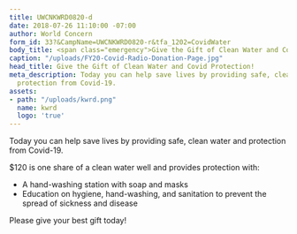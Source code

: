 ```yaml
---
title: UWCNKWRD0820-d
date: 2018-07-26 11:10:00 -07:00
author: World Concern
form_id: 33?&CampName=UWCNKWRD0820-r&tfa_1202=CovidWater
body_title: <span class="emergency">Give the Gift of Clean Water and Covid Protection!</span>
caption: "/uploads/FY20-Covid-Radio-Donation-Page.jpg"
head_title: Give the Gift of Clean Water and Covid Protection!
meta_description: Today you can help save lives by providing safe, clean water and
  protection from Covid-19.
assets:
- path: "/uploads/kwrd.png"
  name: kwrd
  logo: 'true'
---
```


Today you can help save lives by providing safe, clean water and protection from Covid-19.

$120 is one share of a clean water well and provides protection with:

* A hand-washing station with soap and masks
* Education on hygiene, hand-washing, and sanitation to prevent the spread of sickness and disease

Please give your best gift today!
